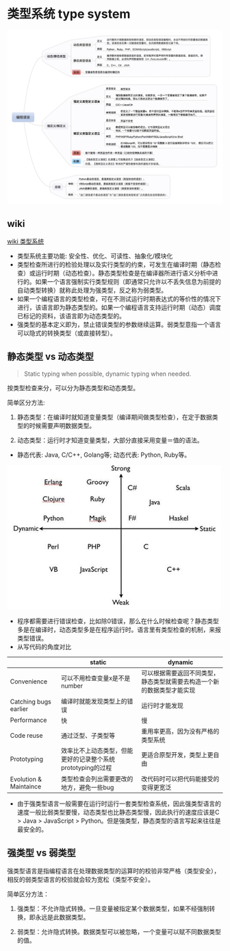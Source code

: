 # 类型系统 type system

![PL Typing](./pl_typing.jpg)

## wiki

[wiki 类型系统](https://zh.wikipedia.org/zh-sg/%E9%A1%9E%E5%9E%8B%E7%B3%BB%E7%B5%B1#%E5%BC%B7%E5%9E%8B%E5%88%A5%E5%92%8C%E5%BC%B1%E5%9E%8B%E5%88%A5)

- 类型系统主要功能: 安全性、优化、可读性、抽象化/模块化
- 类型检查所进行的检验处理以及实行类型的约束，可发生在编译时期（静态检查）或运行时期（动态检查）。静态类型检查是在编译器所进行语义分析中进行的。如果一个语言强制实行类型规则（即通常只允许以不丢失信息为前提的自动类型转换）就称此处理为强类型，反之称为弱类型。
- 如果一个编程语言的类型检查，可在不测试运行时期表达式的等价性的情况下进行，该语言即为静态类型的。如果一个编程语言支持运行时期（动态）调度已标记的资料，该语言即为动态类型的。
- 强类型的基本定义即为，禁止错误类型的参数继续运算。弱类型意指一个语言可以隐式的转换类型（或直接转型）。

## 静态类型 vs 动态类型

> Static typing when possible, dynamic typing when needed.

按类型检查来分，可以分为静态类型和动态类型。

简单区分方法:

1) 静态类型：在编译时就知道变量类型（编译期间做类型检查），在定于数据类型的时候需要声明数据类型。

2) 动态类型：运行时才知道变量类型，大部分直接采用变量＝值的语法。

- 静态代表: Java, C/C++, Golang等; 动态代表: Python, Ruby等。

![PL](./pl.jpg)

- 程序都需要进行错误检查，比如除0错误，那么在什么时候检查呢？静态类型多是在编译时，动态类型多是在程序运行时。语言里有类型检查的机制，来报类型错误。
- 从写代码的角度对比

||static|dynamic|
|---|---|---|
|Convenience|可以不用检查变量x是不是number|可以根据需要返回不同类型，静态类型就需要去构造一个新的数据类型才能实现|
|Catching bugs earlier|编译时就能发现类型上的错误|运行时才能发现|
|Performance|快|慢|
|Code reuse|通过泛型、子类型等|重用率更高，因为没有严格的类型系统|
|Prototyping|效率比不上动态类型，但能更好的记录整个系统prototyping的过程|更适合原型开发，类型上更自由|
|Evolution & Maintaince|类型检查会列出需要更改的地方，避免一些bug|改代码时可以把代码能接受的变得更宽泛|

- 由于强类型语言一般需要在运行时运行一套类型检查系统，因此强类型语言的速度一般比弱类型要慢，动态类型也比静态类型慢，因此执行的速度应该是C > Java > JavaScript > Python。但是强类型，静态类型的语言写起来往往是最安全的。

## 强类型 vs 弱类型

强类型语言是指编程语言在处理数据类型的运算时的校验非常严格（类型安全），相反的弱类型语言的校验就会较为宽松（类型不安全）。

简单区分方法：

1) 强类型：不允许隐式转换。一旦变量被指定某个数据类型，如果不经强制转换，即永远是此数据类型。

2) 弱类型：允许隐式转换。数据类型可以被忽略，一个变量可以赋不同数据类型的值。

